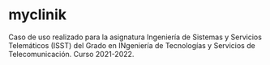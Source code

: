 # myclinik
Caso de uso realizado para la asignatura Ingeniería de Sistemas y Servicios Telemáticos (ISST) del Grado en INgeniería de Tecnologías y Servicios de Telecomunicación. Curso 2021-2022.
